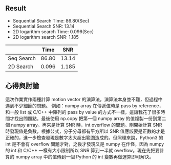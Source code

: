 ## Result
+ Sequential Search Time:   86.80(Sec)
+ Sequential Search SNR:    13.14
+ 2D logarithm search Time: 0.096(Sec)
+ 2D logarithm search SNR:  1.185

|           |Time   |SNR    |
| --------- | ----- | ----- |
|Seq Search |86.80  |13.14  |
|2D Search  |0.096  |1.185  |

## 心得與討論
這次作業實作兩種計算 motion vector 的演算法，演算法本身並不難，但過程中遇到不少細節的問題。
例如：numpy array 在傳遞值時是 pass by reference，和一般 list 或 C/C++ 中陣列的 pass by value 的方式不一樣，這讓我花了很多時間才找出問題點。最後使用 np.copy 把第一個 numpy array 的值複製一份到第二個 numpy array。再來是計算 SNR 時，int overflow 的問題。剛開始計算 SNR 時發現值是負數，根據公式，分子分母都有平方所以 SNR 值應該要是正數的才是正確的，進一步檢查發現是數字太大超出範圍造成的。但照理來說，Python3 的 int 是不會有 overflow 問題才對，之後才發現又是 numpy 在作怪，因為 numpy 的 int 和 C/C++ 一樣有大小限制所以 SNR 算到一半就 overflow。現在先把要計算的 numpy array 中的值傳到一個 Python 的 int 變數再做運算即可解決。
